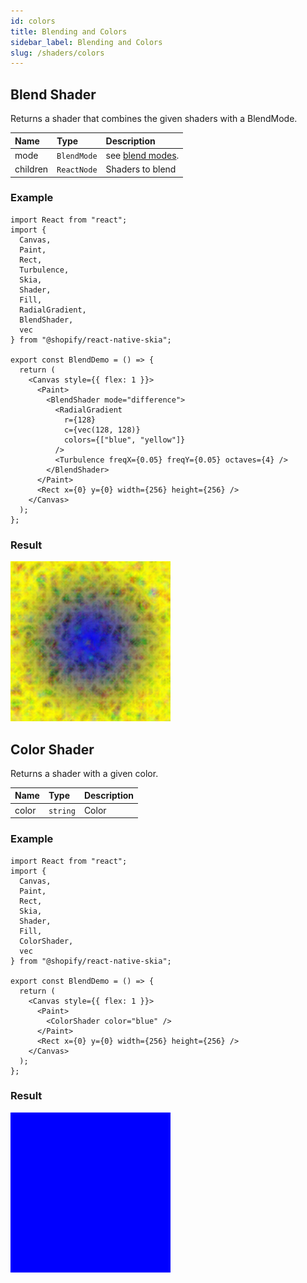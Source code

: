 ```yaml
---
id: colors
title: Blending and Colors
sidebar_label: Blending and Colors
slug: /shaders/colors
---
```


## Blend Shader

Returns a shader that combines the given shaders with a BlendMode.

| Name        | Type           |  Description                    |
|:------------|:---------------|:--------------------------------|
| mode        | `BlendMode` | see [blend modes](paint/properties.md#blend-mode). |
| children    | `ReactNode` | Shaders to blend |

### Example
```tsx twoslash
import React from "react";
import {
  Canvas,
  Paint,
  Rect,
  Turbulence,
  Skia,
  Shader,
  Fill,
  RadialGradient,
  BlendShader,
  vec
} from "@shopify/react-native-skia";

export const BlendDemo = () => {
  return (
    <Canvas style={{ flex: 1 }}>
      <Paint>
        <BlendShader mode="difference">
          <RadialGradient
            r={128}
            c={vec(128, 128)}
            colors={["blue", "yellow"]}
          />
          <Turbulence freqX={0.05} freqY={0.05} octaves={4} />
        </BlendShader>
      </Paint>
      <Rect x={0} y={0} width={256} height={256} />
    </Canvas>
  );
};
```
### Result
![Blend](assets/blend.png)

## Color Shader

Returns a shader with a given color.

| Name        | Type           |  Description                    |
|:------------|:---------------|:--------------------------------|
| color       | `string`       | Color                           |

### Example
```tsx twoslash
import React from "react";
import {
  Canvas,
  Paint,
  Rect,
  Skia,
  Shader,
  Fill,
  ColorShader,
  vec
} from "@shopify/react-native-skia";

export const BlendDemo = () => {
  return (
    <Canvas style={{ flex: 1 }}>
      <Paint>
        <ColorShader color="blue" />
      </Paint>
      <Rect x={0} y={0} width={256} height={256} />
    </Canvas>
  );
};
```
### Result
![Color](assets/color.png)
